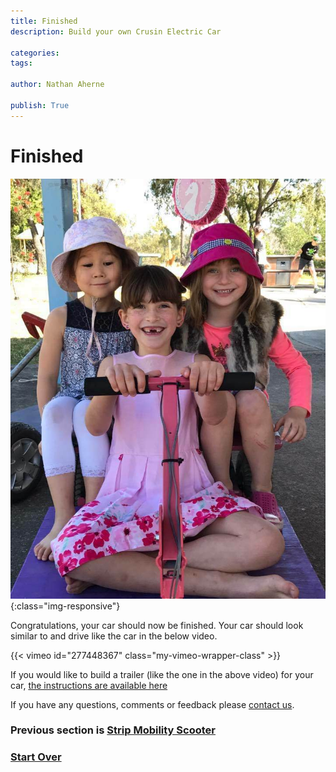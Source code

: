 ```yaml
---
title: Finished
description: Build your own Crusin Electric Car

categories:
tags:

author: Nathan Aherne

publish: True
---
```


# Finished

![Banner image](banner.jpg){:class="img-responsive"}

Congratulations, your car should now be finished. Your car should look similar to and drive like the car in the below video.

{{< vimeo id="277448367" class="my-vimeo-wrapper-class" >}}

If you would like to build a trailer (like the one in the above video) for your car, [the instructions are available here](/cruisin/diy/trailer/index.html)

If you have any questions, comments or feedback please [contact us](/cruisin/contact/index.html).

### Previous section is [Strip Mobility Scooter](/cruisin/diy/strip-mobility-scooter/index.html)

### [Start Over](/cruisin/diy/index.html)